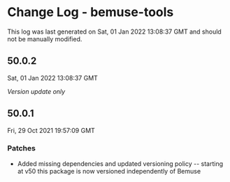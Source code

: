 # Change Log - bemuse-tools

This log was last generated on Sat, 01 Jan 2022 13:08:37 GMT and should not be manually modified.

## 50.0.2
Sat, 01 Jan 2022 13:08:37 GMT

_Version update only_

## 50.0.1
Fri, 29 Oct 2021 19:57:09 GMT

### Patches

- Added missing dependencies and updated versioning policy -- starting at v50 this package is now versioned independently of Bemuse

